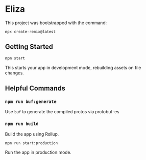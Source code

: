 # Eliza

This project was bootstrapped with the command:

`npx create-remix@latest`

## Getting Started

```sh
npm start
```

This starts your app in development mode, rebuilding assets on file changes.

## Helpful Commands

### `npm run buf:generate`

Use `buf` to generate the compiled protos via protobuf-es

### `npm run build`

Build the app using Rollup.

```sh
npm run start:production
```

Run the app in production mode.


